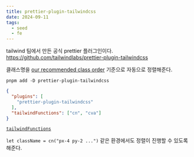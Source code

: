 ```yaml
---
title: prettier-plugin-tailwindcss
date: 2024-09-11
tags:
  - seed
  - fe
---
```


tailwind 팀에서 만든 공식 prettier 플러그인이다.
https://github.com/tailwindlabs/prettier-plugin-tailwindcss

클래스명을 [our recommended class order](https://tailwindcss.com/blog/automatic-class-sorting-with-prettier#how-classes-are-sorted) 기준으로 자동으로 정렬해준다.

```shell
pnpm add -D prettier-plugin-tailwindcss
```

```json
{
  "plugins": [
	"prettier-plugin-tailwindcss"
  ],
  "tailwindFunctions": ["cn", "cva"]
}
```

[`tailwindFunctions`](https://github.com/tailwindlabs/prettier-plugin-tailwindcss?tab=readme-ov-file#sorting-classes-in-function-calls)

`let className = cn("px-4 py-2 ...")` 같은 환경에서도 정렬이 진행할 수 있도록 해준다.
